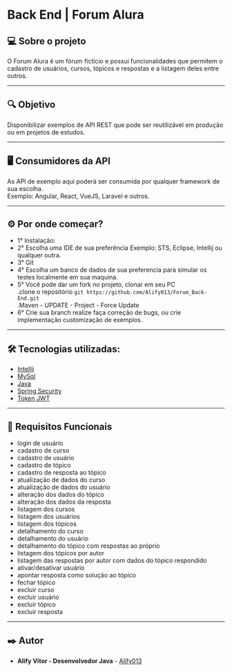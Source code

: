 # Back End | Forum Alura


## 💻 Sobre o projeto
O Forum Alura é um fórum fictício e possui funcionalidades que permitem o cadastro de usuários, cursos, tópicos e respostas e a listagem deles entre outros.

---
## 🔍 Objetivo
Disponibilizar exemplos de API REST que pode ser reutilizável em produção ou em projetos de estudos.<br />

---
## 🖥️ Consumidores da API
As API de exemplo aqui poderá ser consumida por qualquer framework de sua escolha.<br />
Exemplo: Angular, React, VueJS, Laravel e outros.

---
## ⚙️ Por onde começar?
* 1° Instalação: <br />
* 2° Escolha uma IDE de sua preferência Exemplo: STS, Eclipse, Intellij ou qualquer outra.<br />
* 3° Git<br />
* 4° Escolha um banco de dados de sua preferencia para simular os testes localmente em sua maquina.<br />
* 5°  Você pode dar um fork no projeto, clonar em seu PC <br />
 .clone o repositório `git https://github.com/Alify013/Forum_Back-End.git` <br />
 .Maven - UPDATE - Project - Force Update <br />
* 6° Crie sua branch realize faça correção de bugs, ou crie implementação customização de exemplos.<br />

---
## 🛠️ Tecnologias utilizadas:

- [Intellij](https://www.jetbrains.com/pt-br/idea/)
- [MySql](https://www.mysql.com/)
- [Java](https://www.java.com/pt-BR/)
- [Spring Security](https://start.spring.io/)
- [Token JWT](https://jwt.io/)


---
## 🧾 Requisitos Funcionais
* login de usuário
* cadastro de curso
* cadastro de usuário
* cadastro de tópico
* cadastro de resposta ao tópico
* atualização de dados do curso
* atualização de dados do usuário
* alteração dos dados do tópico
* alteração dos dados da resposta
* listagem dos cursos
* listagem dos usuários
* listagem dos tópicos
* detalhamento do curso
* detalhamento do usuário
* detalhamento do tópico com respostas ao próprio
* listagem dos tópicos por autor
* listagem das respostas por autor com dados do tópico respondido
* ativar/desativar usuário
* apontar resposta como solução ao tópico
* fechar tópico
* excluir curso
* excluir usuário
* excluir tópico
* excluir resposta

---
## ✒️ Autor

* **Alify Vitor - Desenvolvedor Java** - [Alify013](https://github.com/Alify013)
